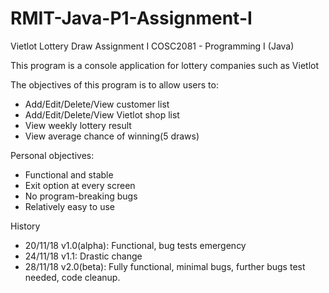 # RMIT-Java-P1-Assignment-I
Vietlot Lottery Draw
Assignment I
COSC2081 - Programming I (Java)

This program is a console application for lottery companies such as Vietlot

The objectives of this program is to allow users to:
- Add/Edit/Delete/View customer list
- Add/Edit/Delete/View Vietlot shop list
- View weekly lottery result
- View average chance of winning(5 draws)

Personal objectives:
- Functional and stable
- Exit option at every screen
- No program-breaking bugs
- Relatively easy to use

History
- 20/11/18 v1.0(alpha): Functional, bug tests emergency
- 24/11/18 v1.1: Drastic change
- 28/11/18 v2.0(beta): Fully functional, minimal bugs, further bugs test needed, code cleanup.
